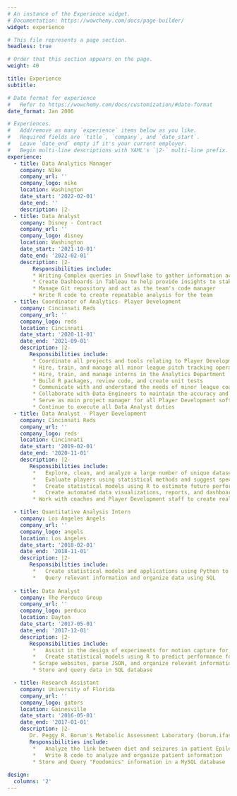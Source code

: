 ```yaml
---
# An instance of the Experience widget.
# Documentation: https://wowchemy.com/docs/page-builder/
widget: experience

# This file represents a page section.
headless: true

# Order that this section appears on the page.
weight: 40

title: Experience
subtitle:

# Date format for experience
#   Refer to https://wowchemy.com/docs/customization/#date-format
date_format: Jan 2006

# Experiences.
#   Add/remove as many `experience` items below as you like.
#   Required fields are `title`, `company`, and `date_start`.
#   Leave `date_end` empty if it's your current employer.
#   Begin multi-line descriptions with YAML's `|2-` multi-line prefix.
experience:
  - title: Data Analytics Manager
    company: Nike
    company_url: ''
    company_logo: nike
    location: Washington
    date_start: '2022-02-01'
    date_end: ''
    description: |2-
  - title: Data Analyst
    company: Disney - Contract
    company_url: ''
    company_logo: disney
    location: Washington
    date_start: '2021-10-01'
    date_end: '2022-02-01'
    description: |2-
        Responsibilities include:
        * Writing Complex queries in Snowflake to gather information across the Hulu Platform 
        * Create Dashboards in Tableau to help provide insights to stakeholders
        * Manage Git repository and act as the team's code manager
        * Write R code to create repeatable analysis for the team
  - title: Coordinator of Analytics- Player Development 
    company: Cincinnati Reds
    company_url: ''
    company_logo: reds
    location: Cincinnati
    date_start: '2020-11-01'
    date_end: '2021-09-01'
    description: |2-
       Responsibilities include:
        * Coordinate all projects and tools relating to Player Development for the Analytics Department 
        * Hire, train, and manage all minor league pitch tracking operators 
        * Hire, train, and manage interns in the Analytics Department
        * Build R packages, review code, and create unit tests 
        * Communicate with and understand the needs of minor league coaches to ensure we are maximizing the usefulness of our tools and reports 
        * Collaborate with Data Engineers to maintain the accuracy and timeliness of our data ingestion 
        * Serve as main project manager for all Player Development software applications
        * Continue to execute all Data Analyst duties
  - title: Data Analyst - Player Development 
    company: Cincinnati Reds
    company_url: ''
    company_logo: reds
    location: Cincinnati
    date_start: '2019-02-01'
    date_end: '2020-11-01'
    description: |2-
       Responsibilities include: 
        *	Explore, clean, and analyze a large number of unique datasets from third party sources 
        *	Evaluate players using statistical methods and suggest specific areas for improvement 
        *	Create statistical models using R to estimate future performance 
        *	Create automated data visualizations, reports, and dashboards using Shiny and R 
        * Work with coaches and Player Development staff to create realistic and actionable improvement plans for all players in the organization 

  - title: Quantitative Analysis Intern
    company: Los Angeles Angels
    company_url: ''
    company_logo: angels
    location: Los Angeles
    date_start: '2018-02-01'
    date_end: '2018-11-01'
    description: |2-
       Responsibilities include: 
        *	Create statistical models and applications using Python to aid the baseball operations staff
        *	Query relevant information and organize data using SQL
  
  - title: Data Analyst
    company: The Perduco Group
    company_url: ''
    company_logo: perduco
    location: Dayton
    date_start: '2017-05-01'
    date_end: '2017-12-01'
    description: |2-
       Responsibilities include: 
        *	Assist in the design of experiments for motion capture for a virtual reality simulator 
        *	Create statistical models using R to predict performance for fantasy sports lineups
        * Scrape websites, parse JSON, and organize relevant information 
        * Store and query data in SQL database 

  - title: Research Assistant
    company: University of Florida
    company_url: ''
    company_logo: gators
    location: Gainesville
    date_start: '2016-05-01'
    date_end: '2017-01-01'
    description: |2-
       Dr. Peggy R. Borum's Metabolic Assessment Laboratory (borum.ifas.ufl.edu)
       Responsibilities include: 
        *	Analyze the link between diet and seizures in patient Epileptic on Ketogenic Therapy 
        *	Write R code to analyze and organize patient information 
        * Store and Query "Foodomics" information in a MySQL database
        
design:
  columns: '2'
---
```

